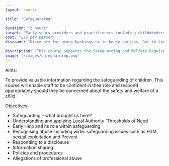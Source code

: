 ```yaml
---
layout: course

title: "Safeguarding"

duration: "3 hours"
target: "Early years providers and practitioners including childminders, nannies and teaching assistants."
cost: "£25 per person"
discount: "Discounts for group bookings or in house options. Get in touch for more information."

description: "This course supports the Safeguarding and Welfare Requirements within the Early Years Foundation Stage (2017). Its focus for Ofsted inspection sits within the Leadership and Management and Personal development, behaviour and welfare judgment areas of the Common Inspection Framework (2015)."
image: "/images/safeguarding.png"
---
```


Aims:

To provide valuable information regarding the safeguarding of children. This course will enable staff to be confident in their role and respond appropriately should they be concerned about the safety and welfare of a child.

Objectives:
* Safeguarding – what brought us here?
* Understanding and applying Local Authority 'Thresholds of Need
* Early Help and its role within safeguarding
* Recognising abuse including wider safeguarding issues such as FGM, sexual exploitation and Prevent
* Responding to a disclosure
* Information sharing
* Policies and procedures 
* Allegations of professional abuse

